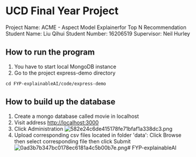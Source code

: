 # UCD Final Year Project

Project Name: ACME - Aspect Model Explainerfor Top N Recommendation
Student Name: Liu Qihui
Student Number: 16206519
Supervisor: Neil Hurley

## How to run the program
1. You have to start local MongoDB instance
2. Go to the project express-demo directory 
```
cd FYP-explainableAI/code/express-demo
```

## How to build up the database
1. Create a mongo database called movie in localhost
1. Visit address  [http://localhost:3000](http://localhost:3000)
2. Click Administration
![582e24c6de415178fe71bfaf1a338dc3.png](evernotecid://D26E8388-2E4B-4F47-BFA9-48D6E56CEA53/appyinxiangcom/17450906/ENResource/p152)
3. Upload corresponding csv files located in folder 'data':
Click Browse then select corresponding file then click Submit
![0ad3b7b347bc0178ec6181a4c5b00b7e.png](evernotecid://D26E8388-2E4B-4F47-BFA9-48D6E56CEA53/appyinxiangcom/17450906/ENResource/p153)# FYP-explainableAI